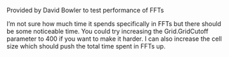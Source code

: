 Provided by David Bowler to test performance of FFTs

I’m not sure how much time it spends specifically in FFTs but there should be some noticeable time.  You could try increasing the Grid.GridCutoff parameter to 400 if you want to make it harder.  I can also increase the cell size which should push the total time spent in FFTs up.
